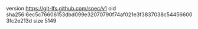 version https://git-lfs.github.com/spec/v1
oid sha256:6ec5c76606153dbd099e32070790f74af021e3f3837038c544566003fc2e213d
size 5149
